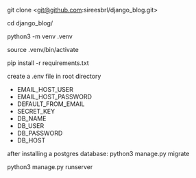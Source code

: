 git clone <git@github.com:sireesbrl/django_blog.git>

cd django_blog/

python3 -m venv .venv

source .venv/bin/activate

pip install -r requirements.txt

create a .env file in root directory
  - EMAIL_HOST_USER
  - EMAIL_HOST_PASSWORD
  - DEFAULT_FROM_EMAIL
  - SECRET_KEY
  - DB_NAME
  - DB_USER
  - DB_PASSWORD
  - DB_HOST

after installing a postgres database: python3 manage.py migrate

python3 manage.py runserver
